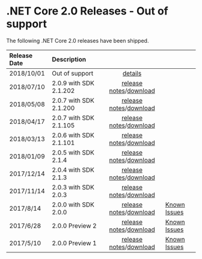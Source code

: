 # .NET Core 2.0 Releases - Out of support

The following .NET Core 2.0 releases have been shipped.

| Release Date | Description |  |  |
| :-- | :-- | :--: | :-- |
| 2018/10/01 | Out of support | [details](https://github.com/dotnet/core/blob/master/microsoft-support.md#out-of-support-net-core-releases) | |
| 2018/07/10 | 2.0.9 with SDK 2.1.202 | [release notes](2.0.9.md)/[download](../download-archives/2.0.9-download.md) | |
| 2018/05/08 | 2.0.7 with SDK 2.1.200 | [release notes](https://github.com/dotnet/cli/releases/tag/v2.1.200)/[download](../download-archives/2.1.200-sdk-download.md) |
| 2018/04/17 | 2.0.7 with SDK 2.1.105 | [release notes](2.0.7.md)/[download](../download-archives/2.0.7-download.md) | |
| 2018/03/13 | 2.0.6 with SDK 2.1.101 | [release notes](2.0.6.md)/[download](../download-archives/2.0.6-download.md) | |
| 2018/01/09 | 2.0.5 with SDK 2.1.4 | [release notes](2.0.5.md)/[download](../download-archives/2.0.5-download.md) | |
| 2017/12/14 | 2.0.4 with SDK 2.1.3 | [release notes](2.0.4.md)/[download](../download-archives/2.0.4-download.md) | |
| 2017/11/14 | 2.0.3 with SDK 2.0.3 | [release notes](2.0.3.md)/[download](../download-archives/2.0.3.md) | |
| 2017/8/14 | 2.0.0 with SDK 2.0.0 | [release notes](2.0.0.md)/[download](../download-archives/2.0.0-download.md) | [Known Issues](2.0.0-known-issues.md)|
| 2017/6/28 | 2.0.0 Preview 2 | [release notes](2.0.0-preview2.md)/[download](../download-archives/2.0.0-preview2-download.md) | [Known Issues](2.0.0-preview2-known-issues.md)|
| 2017/5/10 | 2.0.0 Preview 1 | [release notes](2.0.0-preview1.md)/[download](../download-archives/2.0.0-preview1-download.md) | [Known Issues](2.0.0-preview1-known-issues.md)|
